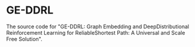 # GE-DDRL
The source code for "GE-DDRL: Graph Embedding and DeepDistributional Reinforcement Learning for ReliableShortest Path: A Universal and Scale Free Solution".
